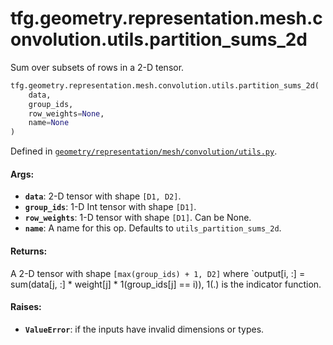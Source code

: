 <div itemscope itemtype="http://developers.google.com/ReferenceObject">
<meta itemprop="name" content="tfg.geometry.representation.mesh.convolution.utils.partition_sums_2d" />
<meta itemprop="path" content="Stable" />
</div>

# tfg.geometry.representation.mesh.convolution.utils.partition_sums_2d

Sum over subsets of rows in a 2-D tensor.

``` python
tfg.geometry.representation.mesh.convolution.utils.partition_sums_2d(
    data,
    group_ids,
    row_weights=None,
    name=None
)
```



Defined in [`geometry/representation/mesh/convolution/utils.py`](https://github.com/tensorflow/agents/tree/master/tensorflow_graphics/geometry/representation/mesh/convolution/utils.py).

<!-- Placeholder for "Used in" -->

#### Args:

* <b>`data`</b>: 2-D tensor with shape `[D1, D2]`.
* <b>`group_ids`</b>: 1-D Int tensor with shape `[D1]`.
* <b>`row_weights`</b>: 1-D tensor with shape `[D1]`. Can be None.
* <b>`name`</b>: A name for this op. Defaults to `utils_partition_sums_2d`.


#### Returns:

A 2-D tensor with shape `[max(group_ids) + 1, D2]` where
  `output[i, :] = sum(data[j, :] * weight[j] * 1(group_ids[j] == i)),
  1(.) is the indicator function.


#### Raises:

* <b>`ValueError`</b>: if the inputs have invalid dimensions or types.